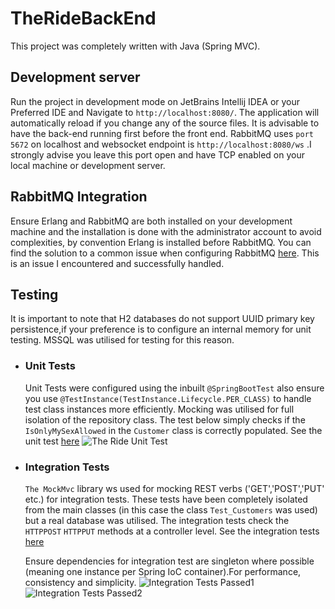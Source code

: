 # TheRideBackEnd

This project was completely written with Java (Spring MVC).

## Development server

Run the project in development mode on JetBrains Intellij IDEA or your Preferred IDE and Navigate to `http://localhost:8080/`. The application will automatically reload if you change any of the source files.
It is advisable to have the back-end running first before the front end.
RabbitMQ uses `port 5672` on localhost and websocket endpoint is `http://localhost:8080/ws` .I strongly advise you leave this port open and have TCP enabled on your local machine or development server.

## RabbitMQ Integration

Ensure Erlang and RabbitMQ are both installed on your development machine and the installation is done with the administrator account to avoid complexities, by convention Erlang is installed before RabbitMQ.
You can find the solution to a common issue when configuring RabbitMQ [here](https://groups.google.com/g/rabbitmq-users/c/a6sqrAUX_Fg). This is an issue I encountered and successfully handled.

## Testing
It is important to note that H2 databases do not support UUID primary key persistence,if your preference is to configure an
internal memory for unit testing. MSSQL was utilised for testing for this reason.
   - ### Unit Tests
     Unit Tests were configured using the inbuilt `@SpringBootTest` also ensure you use `@TestInstance(TestInstance.Lifecycle.PER_CLASS)`
     to handle test class instances more efficiently. Mocking was utilised for full isolation of the repository class.
     The test below simply checks if the `IsOnlyMySexAllowed` in the `Customer` class is correctly populated.
     See the unit test [here](https://github.com/AustinAdodo/The_Ride_BackEnd/blob/main/src/test/java/the_ride/the_ride_backend/TheRideUnitTests.java)
     ![The Ride Unit Test](https://drive.google.com/uc?export=view&id=1zD2tfFyFns76Vxaihx_iKkrEK8XSzE_W)
      
   -  ### Integration Tests
      `The MockMvc` library ws used for mocking REST verbs ('GET','POST','PUT' etc.) for integration tests.
       These tests have been completely isolated from the main classes (in this case the class `Test_Customers` was used) 
       but a real database was utilised.
       The integration tests check the `HTTPPOST` `HTTPPUT` methods at a controller level.
      See the integration tests [here](https://github.com/AustinAdodo/The_Ride_BackEnd/blob/main/src/test/java/the_ride/the_ride_backend/TheRideBackEndApplicationTests.java) 
      
      Ensure dependencies for integration test are singleton where possible (meaning one instance per Spring IoC container).For performance, consistency and simplicity.
      ![Integration Tests Passed1](https://drive.google.com/uc?export=view&id=1ghu8oVito7J_83n6tNZSFcvBxYx_hFPc)
      ![Integration Tests Passed2](https://drive.google.com/uc?export=view&id=1zD2tfFyFns76Vxaihx_iKkrEK8XSzE_W)
